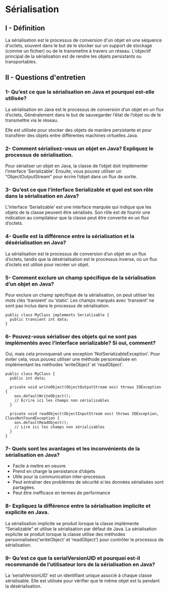 # Sérialisation
## I - Définition 
La sérialisation est le processus de conversion d'un objet en une séquence d'octets, souvent dans le but de le stocker sur un support de stockage (comme un fichier) ou de le transmettre à travers un réseau. L'objectif principal de la sérialisation est de rendre les objets persistants ou transportables.

## II - Questions d'entretien
### 1- Qu’est ce que la sérialisation en Java et pourquoi est-elle utilisée?
La sérialisation en Java est le processus de conversion d’un objet en un flux d’octets,
Généralement dans le but de sauvegarder l’état de l’objet ou de le transmettre via le réseau.

Elle est utilisée pour stocker des objets de manière persistante et pour transférer des objets entre différentes machines virtuelles Java.

### 2- Comment sérialisez-vous un objet en Java? Expliquez le processus de sérialisation.

Pour sérialiser un objet en Java, la classe de l’objet doit implémenter l’interface ‘Serializable’.
Ensuite, vous pouvez utiliser un “ObjectOutputStream” pour écrire l’objet dans un flux de sortie.

### 3- Qu’est ce que l’interface Serializable et quel est son rôle dans la sérialisation en Java?

L’interface ‘Serializable’ est une interface marquée qui indique que les objets de la classe peuvent être sérialisés.
Son rôle est de fournir une indication au compilateur que la classe peut être convertie en un flux d’octets.

### 4- Quelle est la différence entre la sérialisation et la désérialisation en Java?

La sérialisation est le processus de conversion d’un objet en un flux d’octets, tandis que la désérialisation est le processus inverse, où un flux d’octets est utilisé pour recréer un objet.

### 5- Comment exclure un champ spécifique de la sérialisation d’un objet en Java?

Pour exclure un champ spécifique de la sérialisation, on peut utiliser les mots clés ‘transient’ ou ‘static’. Les champs marqués avec ‘transient’ ne sont pas inclus dans le processus de sérialisation.

```
public class MyClass implements Serializable {
  public transient int data;
}
```

### 6- Pouvez-vous sérialiser des objets qui ne sont pas implémentés avec l’interface serializable? Si oui, comment?
Oui, mais cela provoquerait une exception ‘NotSerializableException’. Pour éviter cela, vous pouvez utiliser une méthode personnalisée en implémentant les méthodes ‘writeObject’ et ‘readObject’.
```
public class MyClass {
  public int data;

  private void writeObject(ObjectOutputStream oos) throws IOException {
    oos.defaultWriteObject();
    // Ecrire ici les champs non sérialisables
  }

  private void readObject(ObjectInputStream oos) throws IOException, ClassNotFoundException {
    oos.defaultReadObject();
    // Lire ici les champs non sérialisables
  } 
}
```

### 7- Quels sont les avantages et les inconvénients de la sérialisation en Java?
- Facile à mettre en oeuvre
- Prend en charge la persistance d’objets
- Utile pour la communication inter-processus
- Peut entraîner des problèmes de sécurité si les données sérialisées sont partagées.
- Peut être inefficace en termes de performance

### 8- Expliquez la différence entre la sérialisation implicite et explicite en Java.
La sérialisation implicite se produit lorsque la classe implémente “Serializable” et utilise la sérialisation par défaut de Java.
La sérialisation explicite se produit lorsque la classe utilise des méthodes personnalisées(‘writeObject’ et ‘readObject’) pour contrôler le processus de sérialisation.

### 9- Qu’est ce que la serialVersionUID et pourquoi est-il recommandé de l’utilisateur lors de la sérialisation en Java?

La ‘serialVersionUID’ est un identifiant unique associé à chaque classe sérialisable.
Elle est utilisée pour vérifier que le même objet est lu pendant la désérialisation.


